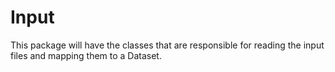 # Input

This package will have the classes that are responsible for reading the input files and mapping them to a Dataset.